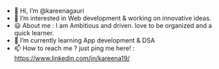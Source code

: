 - 👋 Hi, I’m @kareenagauri
- 👀 I’m interested in Web development & working on innovative ideas.
- 😃 About me : I am Ambitious and driven. love to be organized and a quick learner.
- 🌱 I’m currently learning App development & DSA
- 📫 How to reach me ? just ping me here! : https://www.linkedin.com/in/kareena19/

<!---
kareenagauri/kareenagauri is a ✨ special ✨ repository because its `README.md` (this file) appears on your GitHub profile.
You can click the Preview link to take a look at your changes.
--->
